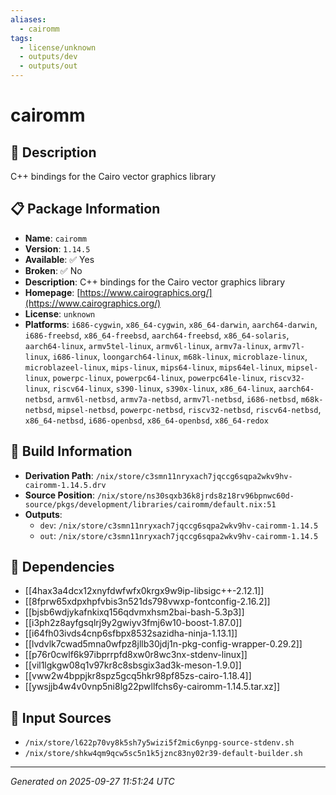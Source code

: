 ```yaml
---
aliases:
  - cairomm
tags:
  - license/unknown
  - outputs/dev
  - outputs/out
---
```


# cairomm

## 📝 Description

C++ bindings for the Cairo vector graphics library

## 📋 Package Information

- **Name**: `cairomm`
- **Version**: `1.14.5`
- **Available**: ✅ Yes
- **Broken**: ✅ No
- **Description**: C++ bindings for the Cairo vector graphics library
- **Homepage**: [https://www.cairographics.org/](https://www.cairographics.org/)
- **License**: `unknown`
- **Platforms**: `i686-cygwin`, `x86_64-cygwin`, `x86_64-darwin`, `aarch64-darwin`, `i686-freebsd`, `x86_64-freebsd`, `aarch64-freebsd`, `x86_64-solaris`, `aarch64-linux`, `armv5tel-linux`, `armv6l-linux`, `armv7a-linux`, `armv7l-linux`, `i686-linux`, `loongarch64-linux`, `m68k-linux`, `microblaze-linux`, `microblazeel-linux`, `mips-linux`, `mips64-linux`, `mips64el-linux`, `mipsel-linux`, `powerpc-linux`, `powerpc64-linux`, `powerpc64le-linux`, `riscv32-linux`, `riscv64-linux`, `s390-linux`, `s390x-linux`, `x86_64-linux`, `aarch64-netbsd`, `armv6l-netbsd`, `armv7a-netbsd`, `armv7l-netbsd`, `i686-netbsd`, `m68k-netbsd`, `mipsel-netbsd`, `powerpc-netbsd`, `riscv32-netbsd`, `riscv64-netbsd`, `x86_64-netbsd`, `i686-openbsd`, `x86_64-openbsd`, `x86_64-redox`

## 🔧 Build Information

- **Derivation Path**: `/nix/store/c3smn11nryxach7jqccg6sqpa2wkv9hv-cairomm-1.14.5.drv`
- **Source Position**: `/nix/store/ns30sqxb36k8jrds8z18rv96bpnwc60d-source/pkgs/development/libraries/cairomm/default.nix:51`
- **Outputs**:
  - `dev`:  `/nix/store/c3smn11nryxach7jqccg6sqpa2wkv9hv-cairomm-1.14.5`
  - `out`:  `/nix/store/c3smn11nryxach7jqccg6sqpa2wkv9hv-cairomm-1.14.5`

## 🔗 Dependencies

- [[4hax3a4dcx12xnyfdwfwfx0krgx9w9ip-libsigc++-2.12.1]]
- [[8fprw65xdpxhpfvbis3n521ds798vwxp-fontconfig-2.16.2]]
- [[bjsb6wdjykafnkixq156qdvmxhsm2bai-bash-5.3p3]]
- [[i3ph2z8ayfgsqlrj9y2gwiyv3fmj6w10-boost-1.87.0]]
- [[i64fh03ivds4cnp6sfbpx8532sazidha-ninja-1.13.1]]
- [[lvdvlk7cwad5mna0wfpz8jllb30jdj1n-pkg-config-wrapper-0.29.2]]
- [[p76r0cwlf6k97ibprrpfd8xw0r8wc3nx-stdenv-linux]]
- [[vil1lgkgw08q1v97kr8c8sbsgix3ad3k-meson-1.9.0]]
- [[vww2w4bppjkr8spz5gcq5hkr98pf85zs-cairo-1.18.4]]
- [[ywsjjb4w4v0vnp5ni8lg22pwllfchs6y-cairomm-1.14.5.tar.xz]]

## 📁 Input Sources

- `/nix/store/l622p70vy8k5sh7y5wizi5f2mic6ynpg-source-stdenv.sh`
- `/nix/store/shkw4qm9qcw5sc5n1k5jznc83ny02r39-default-builder.sh`

---
*Generated on 2025-09-27 11:51:24 UTC*
